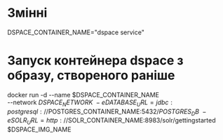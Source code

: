 # Змінні
DSPACE_CONTAINER_NAME="dspace service"
# Запуск контейнера dspace з образу, створеного раніше
docker run -d --name $DSPACE_CONTAINER_NAME \
  --network $DSPACE_NETWORK \
  -e DATABASE_URL=jdbc:postgresql://$POSTGRES_CONTAINER_NAME:5432/$POSTGRES_DB \
  -e SOLR_URL=http://$SOLR_CONTAINER_NAME:8983/solr/gettingstarted \
  $DSPACE_IMG_NAME
  

